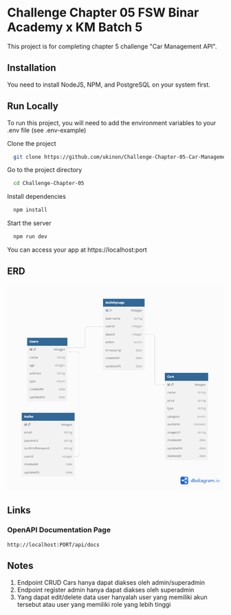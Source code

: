 # Challenge Chapter 05 FSW Binar Academy x KM Batch 5

This project is for completing chapter 5 challenge "Car Management API".

## Installation

You need to install NodeJS, NPM, and PostgreSQL on your system first.

## Run Locally

To run this project, you will need to add the environment variables to your .env file (see .env-example)

Clone the project

```bash
  git clone https://github.com/ukinon/Challenge-Chapter-05-Car-Management-API.git
```

Go to the project directory

```bash
  cd Challenge-Chapter-05
```

Install dependencies

```bash
  npm install
```

Start the server

```bash
  npm run dev
```

You can access your app at https://localhost:port

## ERD

![App Screenshot](./public/img/erd_challenge_chapter_05.png)

## Links

### OpenAPI Documentation Page

```http
http://localhost:PORT/api/docs
```

## Notes

1. Endpoint CRUD Cars hanya dapat diakses oleh admin/superadmin
2. Endpoint register admin hanya dapat diakses oleh superadmin
3. Yang dapat edit/delete data user hanyalah user yang memiliki akun tersebut atau user yang memiliki role yang lebih tinggi
